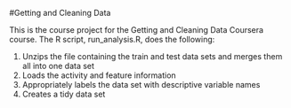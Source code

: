 #Getting and Cleaning Data


This is the course project for the Getting and Cleaning Data Coursera course. The R script, run_analysis.R, does the following:

1. Unzips the file containing the train and test data sets and merges them all into one data set
2. Loads the activity and feature information
3. Appropriately labels the data set with descriptive variable names
4. Creates a tidy data set
